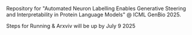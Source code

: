 Repository for "Automated Neuron Labelling Enables Generative Steering and Interpretability in Protein Language Models" @ ICML GenBio 2025.

Steps for Running & Arxviv will be up by July 9 2025

